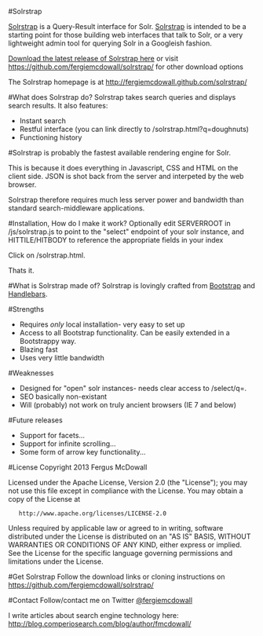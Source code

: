 #Solrstrap

[Solrstrap](http://fergiemcdowall.github.com/solrstrap/) is a Query-Result interface for Solr. [Solrstrap](http://fergiemcdowall.github.com/solrstrap/) is intended to be a starting point for those building web interfaces that talk to Solr, or a very lightweight admin tool for querying Solr in a Googleish fashion.

[Download the latest release of Solrstrap here](https://github.com/fergiemcdowall/solrstrap/zipball/master) or visit https://github.com/fergiemcdowall/solrstrap/ for other download options

The Solrstrap homepage is at http://fergiemcdowall.github.com/solrstrap/

#What does Solrstrap do?
Solrstrap takes search queries and displays search results. It also features:
* Instant search
* Restful interface (you can link directly to /solrstrap.html?q=doughnuts)
* Functioning history

#Solrstrap is probably the fastest available rendering engine for Solr.

This is because it does everything in Javascript, CSS and HTML on the client side. JSON is shot back from the server and interpeted by the web browser.

Solrstrap therefore requires much less server power and bandwidth than standard search-middleware applications.

#Installation, How do I make it work?
Optionally edit SERVERROOT in /js/solrstrap.js to point to the "select" endpoint of your solr instance, and HITTILE/HITBODY to reference the appropriate fields in your index

Click on /solrstrap.html.

Thats it.

#What is Solrstrap made of?
Solrstrap is lovingly crafted from [Bootstrap](http://twitter.github.com/bootstrap/) and [Handlebars](http://handlebarsjs.com).

#Strengths
* Requires _only_ local installation- very easy to set up
* Access to all Bootstrap functionality. Can be easily extended in a Bootstrappy way.
* Blazing fast
* Uses very little bandwidth

#Weaknesses
* Designed for "open" solr instances- needs clear access to /select/q=.
* SEO basically non-existant
* Will (probably) not work on truly ancient browsers (IE 7 and below)

#Future releases
* Support for facets...
* Support for infinite scrolling...
* Some form of arrow key functionality...

#License
   Copyright 2013 Fergus McDowall

   Licensed under the Apache License, Version 2.0 (the "License");
   you may not use this file except in compliance with the License.
   You may obtain a copy of the License at

       http://www.apache.org/licenses/LICENSE-2.0

   Unless required by applicable law or agreed to in writing, software
   distributed under the License is distributed on an "AS IS" BASIS,
   WITHOUT WARRANTIES OR CONDITIONS OF ANY KIND, either express or implied.
   See the License for the specific language governing permissions and
   limitations under the License.

#Get Solrstrap
Follow the download links or cloning instructions on https://github.com/fergiemcdowall/solrstrap/

#Contact
Follow/contact me on Twitter [@fergiemcdowall](https://twitter.com/fergiemcdowall)

I write articles about search engine technology here: http://blog.comperiosearch.com/blog/author/fmcdowall/

